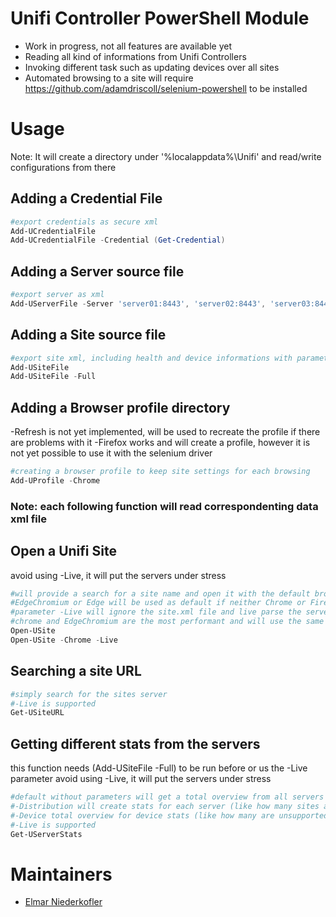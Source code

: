 # Unifi Controller PowerShell Module

- Work in progress, not all features are available yet
- Reading all kind of informations from Unifi Controllers
- Invoking different task such as updating devices over all sites
- Automated browsing to a site will require https://github.com/adamdriscoll/selenium-powershell to be installed

# Usage
Note: It will create a directory under '%localappdata%\Unifi\' and read/write configurations from there

## Adding a Credential File
```powershell
#export credentials as secure xml
Add-UCredentialFile
Add-UCredentialFile -Credential (Get-Credential)
```

## Adding a Server source file
```powershell
#export server as xml
Add-UServerFile -Server 'server01:8443', 'server02:8443', 'server03:8443'
```

## Adding a Site source file
```powershell
#export site xml, including health and device informations with parameter -Full (large file)
Add-USiteFile 
Add-USiteFile -Full
```

## Adding a Browser profile directory
-Refresh is not yet implemented, will be used to recreate the profile if there are problems with it
-Firefox works and will create a profile, however it is not yet possible to use it with the selenium driver
```powershell
#creating a browser profile to keep site settings for each browsing
Add-UProfile -Chrome
```


### Note: each following function will read correspondenting data xml file
## Open a Unifi Site
avoid using -Live, it will put the servers under stress
```powershell
#will provide a search for a site name and open it with the default browser (-Chrome or -Firefox will force the named browser)
#EdgeChromium or Edge will be used as default if neither Chrome or Firefox is installed
#parameter -Live will ignore the site.xml file and live parse the servers
#chrome and EdgeChromium are the most performant and will use the same profile
Open-USite
Open-USite -Chrome -Live
```

## Searching a site URL
```powershell
#simply search for the sites server
#-Live is supported
Get-USiteURL
```

## Getting different stats from the servers
this function needs (Add-USiteFile -Full) to be run before or us the -Live parameter
avoid using -Live, it will put the servers under stress
```powershell
#default without parameters will get a total overview from all servers
#-Distribution will create stats for each server (like how many sites and devices are on any single server)
#-Device total overview for device stats (like how many are unsupported or incompatible)
#-Live is supported
Get-UServerStats
```

# Maintainers 

- [Elmar Niederkofler](https://github.com/BuggeXX)
